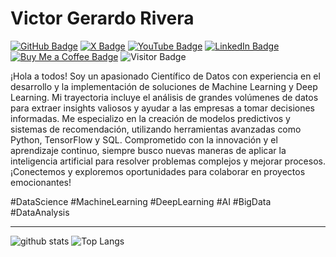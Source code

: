 # Victor Gerardo Rivera

[![GitHub Badge](https://img.shields.io/github/followers/VicGerardoPR?style=social)]((https://github.com/VicGerardoPR))
[![X Badge](https://img.shields.io/badge/My-X-1DA1F2?logo=x&logoColor=white)](https://x.com/vicgerardo_)
[![YouTube Badge](https://img.shields.io/badge/My-YouTube-red)](https://www.youtube.com/channel/UCTeEhApKelJQ7Gn2rhAqKXA)
[![LinkedIn Badge](https://img.shields.io/badge/My-LinkedIn-blue)]((https://www.linkedin.com/in/victorgerardo/))
[![Buy Me a Coffee Badge](https://img.shields.io/badge/Buy%20me%20a%20coffee-donate-yellow)](https://www.buymeacoffee.com/vicgerardopr)
![Visitor Badge](https://komarev.com/ghpvc/?username=VicGerardoPR)

¡Hola a todos! Soy un apasionado Científico de Datos con experiencia en el desarrollo y la implementación de soluciones de Machine Learning y Deep Learning. Mi trayectoria incluye el análisis de grandes volúmenes de datos para extraer insights valiosos y ayudar a las empresas a tomar decisiones informadas. Me especializo en la creación de modelos predictivos y sistemas de recomendación, utilizando herramientas avanzadas como Python, TensorFlow y SQL. Comprometido con la innovación y el aprendizaje continuo, siempre busco nuevas maneras de aplicar la inteligencia artificial para resolver problemas complejos y mejorar procesos. ¡Conectemos y exploremos oportunidades para colaborar en proyectos emocionantes!

#DataScience #MachineLearning #DeepLearning #AI #BigData #DataAnalysis

---

![github stats](https://github-readme-stats-sigma-five.vercel.app/api?username=VicGerardoPR&show_icons=true)
![Top Langs](https://github-readme-stats-sigma-five.vercel.app/api/top-langs/?username=VicGerardoPR&langs_count=3&hide=javascript,go,html,css,tex)
